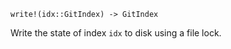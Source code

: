 ```
write!(idx::GitIndex) -> GitIndex
```

Write the state of index `idx` to disk using a file lock.
